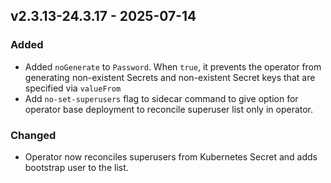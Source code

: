 ## v2.3.13-24.3.17 - 2025-07-14
### Added
* Added `noGenerate` to `Password`. When `true`, it prevents the operator from generating non-existent Secrets and non-existent Secret keys that are specified via `valueFrom`
* Add `no-set-superusers` flag to sidecar command to give option for operator base deployment to reconcile superuser list only in operator.
### Changed
* Operator now reconciles superusers from Kubernetes Secret and adds bootstrap user to the list.
